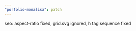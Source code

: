 ```yaml
---
"porfolio-monalisa": patch
---
```


seo: aspect-ratio fixed, grid.svg ignored, h tag sequence fixed
